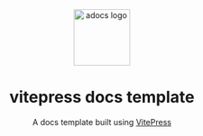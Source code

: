 <div align="center">
  <img src="https://qn.huat.xyz/mac/202308092351473.png" width="100px" height="100px" alt="adocs logo" />
  <h1>vitepress docs template</h1>
  <p>A docs template built using <a href="https://vitepress.vuejs.org">VitePress</a></p>
</div>

